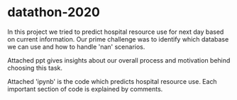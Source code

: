 # datathon-2020

In this project we tried to predict hospital resource use for next day based on current information. Our prime challenge was to identify which database we can use and how
to handle 'nan' scenarios.

Attached ppt gives insights about our overall process and motivation behind choosing this task.

Attached 'ipynb' is the code which predicts hospital resource use. Each important section of code is explained by comments.
